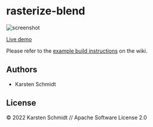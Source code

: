# rasterize-blend

![screenshot](https://raw.githubusercontent.com/thi-ng/umbrella/develop/assets/examples/rasterize-blend.jpg)

[Live demo](http://demo.thi.ng/umbrella/rasterize-blend/)

Please refer to the [example build instructions](https://github.com/thi-ng/umbrella/wiki/Example-build-instructions) on the wiki.

## Authors

- Karsten Schmidt

## License

&copy; 2022 Karsten Schmidt // Apache Software License 2.0
